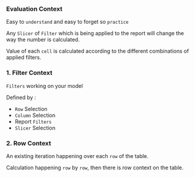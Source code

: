 ### Evaluation Context 

Easy to `understand` and easy to forget so `practice`

Any `Slicer` of `Filter` which is being applied to the report will change the way the number is calculated.

Value of each `cell` is calculated according to the different combinations of applied filters.

### 1. Filter Context  

`Filters` working on your model

Defined by : 

- `Row` Selection
- `Column` Selection
- Report `Filters`
- `Slicer` Selection

### 2. Row Context

An existing iteration happening over each `row` of the table.

Calculation happening `row` by `row`, then there is row context on the table.
